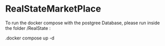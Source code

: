 # RealStateMarketPlace


To run the docker compose with the postgree Database, please run inside the folder /RealState : 

.docker compose up -d
